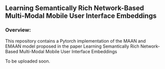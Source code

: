 ## Learning Semantically Rich Network-Based Multi-Modal Mobile User Interface Embeddings

### Overview:
This repository contains a Pytorch implementation of the MAAN and EMAAN model proposed in the paper Learning Semantically Rich Network-Based Multi-Modal Mobile User Interface Embeddings

To be uploaded soon.
